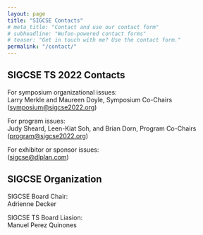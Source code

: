 ```yaml
---
layout: page
title: "SIGCSE Contacts"
# meta_title: "Contact and use our contact form"
# subheadline: "Wufoo-powered contact forms"
# teaser: "Get in touch with me? Use the contact form."
permalink: "/contact/"
---
```


## SIGCSE TS 2022 Contacts

For symposium organizational issues:     
Larry Merkle and Maureen Doyle, Symposium Co-Chairs ([symposium@sigcse2022.org](mailto:symposium@sigcse2022.org))

For program issues:    
Judy Sheard, Leen-Kiat Soh, and Brian Dorn, Program Co-Chairs ([program@sigcse2022.org](mailto:program@sigcse2022.org))

For exhibitor or sponsor issues:     
([sigcse@dlplan.com](mailto:sigcse@dlplan.com))


## SIGCSE Organization

SIGCSE Board Chair:    
Adrienne Decker 

SIGCSE TS Board Liasion:    
Manuel Perez Quinones
